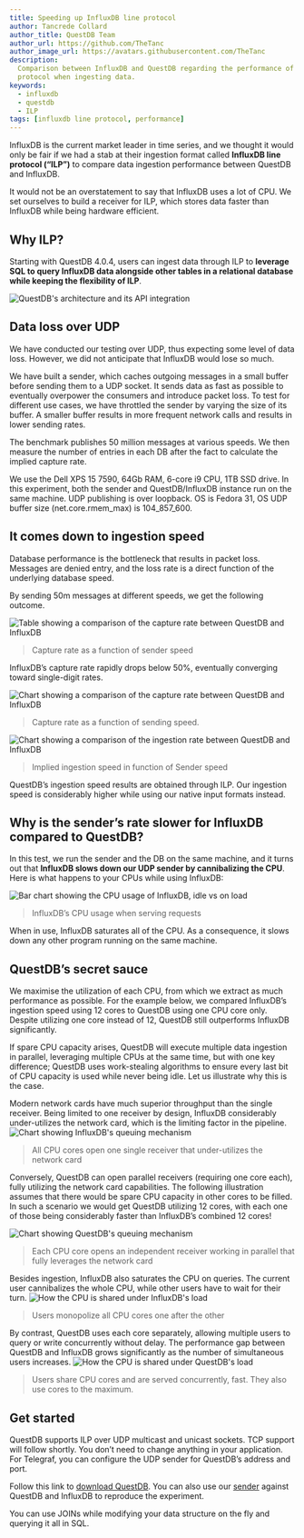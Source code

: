 ```yaml
---
title: Speeding up InfluxDB line protocol
author: Tancrede Collard
author_title: QuestDB Team
author_url: https://github.com/TheTanc
author_image_url: https://avatars.githubusercontent.com/TheTanc
description:
  Comparison between InfluxDB and QuestDB regarding the performance of the line
  protocol when ingesting data.
keywords:
  - influxdb
  - questdb
  - ILP
tags: [influxdb line protocol, performance]
---
```


InfluxDB is the current market leader in time series, and we thought it would
only be fair if we had a stab at their ingestion format called **InfluxDB line
protocol (“ILP”)** to compare data ingestion performance between QuestDB and
InfluxDB.

<!--truncate-->

It would not be an overstatement to say that InfluxDB uses a lot of CPU. We set
ourselves to build a receiver for ILP, which stores data faster than InfluxDB
while being hardware efficient.

## Why ILP?

Starting with QuestDB 4.0.4, users can ingest data through ILP to **leverage SQL
to query InfluxDB data alongside other tables in a relational database while
keeping the flexibility of ILP**.

![QuestDB's architecture and its API integration](/img/blog/2019-12-19/storeAsMany.png)

## Data loss over UDP

We have conducted our testing over UDP, thus expecting some level of data loss.
However, we did not anticipate that InfluxDB would lose so much.

We have built a sender, which caches outgoing messages in a small buffer before
sending them to a UDP socket. It sends data as fast as possible to eventually
overpower the consumers and introduce packet loss. To test for different use
cases, we have throttled the sender by varying the size of its buffer. A smaller
buffer results in more frequent network calls and results in lower sending
rates.

The benchmark publishes 50 million messages at various speeds. We then measure
the number of entries in each DB after the fact to calculate the implied capture
rate.

We use the Dell XPS 15 7590, 64Gb RAM, 6-core i9 CPU, 1TB SSD drive. In this
experiment, both the sender and QuestDB/InfluxDB instance run on the same
machine. UDP publishing is over loopback. OS is Fedora 31, OS UDP buffer size
(net.core.rmem_max) is 104_857_600.

## It comes down to ingestion speed

Database performance is the bottleneck that results in packet loss. Messages are
denied entry, and the loss rate is a direct function of the underlying database
speed.

By sending 50m messages at different speeds, we get the following outcome.

![Table showing a comparison of the capture rate between QuestDB and InfluxDB](/img/blog/2019-12-19/captureRate.png)

> Capture rate as a function of sender speed

InfluxDB’s capture rate rapidly drops below 50%, eventually converging toward
single-digit rates.

![Chart showing a comparison of the capture rate between QuestDB and InfluxDB](/img/blog/2019-12-19/captureRateChart.png)

> Capture rate as a function of sending speed.

![Chart showing a comparison of the ingestion rate between QuestDB and InfluxDB](/img/blog/2019-12-19/impliedSpeed.png)

> Implied ingestion speed in function of Sender speed

QuestDB’s ingestion speed results are obtained through ILP. Our ingestion speed
is considerably higher while using our native input formats instead.

## Why is the sender’s rate slower for InfluxDB compared to QuestDB?

In this test, we run the sender and the DB on the same machine, and it turns out
that **InfluxDB slows down our UDP sender by cannibalizing the CPU**. Here is
what happens to your CPUs while using InfluxDB:

![Bar chart showing the CPU usage of InfluxDB, idle vs on load](/img/blog/2019-12-19/cpuInflux.png)

> InfluxDB’s CPU usage when serving requests

When in use, InfluxDB saturates all of the CPU. As a consequence, it slows down
any other program running on the same machine.

## QuestDB’s secret sauce

We maximise the utilization of each CPU, from which we extract as much
performance as possible. For the example below, we compared InfluxDB’s ingestion
speed using 12 cores to QuestDB using one CPU core only. Despite utilizing one
core instead of 12, QuestDB still outperforms InfluxDB significantly.

If spare CPU capacity arises, QuestDB will execute multiple data ingestion in
parallel, leveraging multiple CPUs at the same time, but with one key
difference; QuestDB uses work-stealing algorithms to ensure every last bit of
CPU capacity is used while never being idle. Let us illustrate why this is the
case.

Modern network cards have much superior throughput than the single receiver.
Being limited to one receiver by design, InfluxDB considerably under-utilizes
the network card, which is the limiting factor in the pipeline.
![Chart showing InfluxDB's queuing mechanism](/img/blog/2019-12-19/queueInflux.png)

> All CPU cores open one single receiver that under-utilizes the network card

Conversely, QuestDB can open parallel receivers (requiring one core each), fully
utilizing the network card capabilities. The following illustration assumes that
there would be spare CPU capacity in other cores to be filled. In such a
scenario we would get QuestDB utilizing 12 cores, with each one of those being
considerably faster than InfluxDB’s combined 12 cores!

![Chart showing QuestDB's queuing mechanism](/img/blog/2019-12-19/queueQuest.png)

> Each CPU core opens an independent receiver working in parallel that fully
> leverages the network card

Besides ingestion, InfluxDB also saturates the CPU on queries. The current user
cannibalizes the whole CPU, while other users have to wait for their turn.
![How the CPU is shared under InfluxDB's load](/img/blog/2019-12-19/userInflux.png)

> Users monopolize all CPU cores one after the other

By contrast, QuestDB uses each core separately, allowing multiple users to query
or write concurrently without delay. The performance gap between QuestDB and
InfluxDB grows significantly as the number of simultaneous users increases.
![How the CPU is shared under QuestDB's load](/img/blog/2019-12-19/userQuest.png)

> Users share CPU cores and are served concurrently, fast. They also use cores
> to the maximum.

## Get started

QuestDB supports ILP over UDP multicast and unicast sockets. TCP support will
follow shortly. You don’t need to change anything in your application. For
Telegraf, you can configure the UDP sender for QuestDB’s address and port.

Follow this link to [download QuestDB](/get-questdb). You can also use our
[sender]({@githubUrl@}/blob/master/benchmarks/src/main/java/org/questdb/LineUDPSenderMain.java)
against QuestDB and InfluxDB to reproduce the experiment.

You can use JOINs while modifying your data structure on the fly and querying it
all in SQL.

